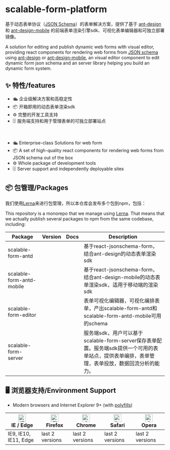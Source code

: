 # scalable-form-platform
基于动态表单协议（[JSON Schema](http://json-schema.org/)）的表单解决方案，提供了基于 [ant-design](https://github.com/ant-design/ant-design) 和 [ant-design-mobile](https://github.com/ant-design/ant-design-mobile) 的前端表单渲染引擎sdk、可视化表单编辑器和可独立部署镜像。

A solution for editing and publish dynamic web forms with visual editor, providing react components for rendering web forms from [JSON schema](http://json-schema.org/) using [ant-design](https://github.com/rjsf-team/react-jsonschema-form) or [ant-design-mobile](https://github.com/ant-design/ant-design-mobile), an visual editor component to edit dynamic form json schema and an server library helping you build an dynamic form system.

## ✨ 特性/features
- 🛳 企业级解决方案和高稳定性
- 📦 开箱即用的动态表单渲染sdk
- ⚙️ 完整的开发工具支持
- 🗄 服务端支持和用于管理表单的可独立部署站点

<br />

- 🛳 Enterprise-class Solutions for web form
- 📦 A set of high-quality react components for rendering web forms from JSON schema out of the box
- ⚙️ Whole package of development tools
- 🗄 Server support and independently deployable sites

## 📦 包管理/Packages
我们使用[Lerna](https://github.com/lerna/lerna)来进行包管理，所以本仓库会发布多个包到npm，包括：

This repository is a monorepo that we manage using [Lerna](https://github.com/lerna/lerna). That means that we actually publish several packages to npm from the same codebase, including:

|  Package | Version  | Docs  | Description  |
|  ----  | ----  | ----  | ----  |
| scalable-form-antd  | | | 基于react-jsonschema-form，结合ant-design的动态表单渲染sdk |
| scalable-form-antd-mobile  | | | 基于react-jsonschema-form，结合ant-design-mobile的动态表单渲染sdk，适用于移动端的渲染sdk |
| scalable-form-editor  | | | 表单可视化编辑器，可视化编排表单，产出scalable-form-antd和scalable-form-antd-mobile可用的schema |
| scalable-form-server  | | | 服务端sdk，用户可以基于scalable-form-server保存表单配置。服务端sdk提供一个可用的表单站点，提供表单编排，表单管理，表单投放，数据回流分析的能力。 |

## 🖥 浏览器支持/Environment Support

* Modern browsers and Internet Explorer 9+ (with [polyfills](https://ant.design/docs/react/getting-started#Compatibility))

| [<img src="https://raw.githubusercontent.com/alrra/browser-logos/master/src/edge/edge_48x48.png" alt="IE / Edge" width="24px" height="24px" />](http://godban.github.io/browsers-support-badges/)</br>IE / Edge | [<img src="https://raw.githubusercontent.com/alrra/browser-logos/master/src/firefox/firefox_48x48.png" alt="Firefox" width="24px" height="24px" />](http://godban.github.io/browsers-support-badges/)</br>Firefox | [<img src="https://raw.githubusercontent.com/alrra/browser-logos/master/src/chrome/chrome_48x48.png" alt="Chrome" width="24px" height="24px" />](http://godban.github.io/browsers-support-badges/)</br>Chrome | [<img src="https://raw.githubusercontent.com/alrra/browser-logos/master/src/safari/safari_48x48.png" alt="Safari" width="24px" height="24px" />](http://godban.github.io/browsers-support-badges/)</br>Safari | [<img src="https://raw.githubusercontent.com/alrra/browser-logos/master/src/opera/opera_48x48.png" alt="Opera" width="24px" height="24px" />](http://godban.github.io/browsers-support-badges/)</br>Opera |
| --------- | --------- | --------- | --------- | --------- |
| IE9, IE10, IE11, Edge| last 2 versions| last 2 versions| last 2 versions| last 2 versions|

